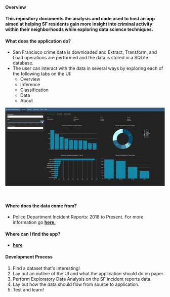 #### **Overview**
#### This repository documents the analysis and code used to host an app aimed at helping SF residents gain more insight into criminal activity within their neighborhoods while exploring data science techniques.

#### **What does the application do?**
- San Francisco crime data is downloaded and Extract, Transform, and Load operations are performed and the data is stored in a SQLite database.
- The user can interact with the data in several ways by exploring each of the following tabs on the UI:
    - Overview
    - Inference
    - Classification
    - Data
    - About

![](misc/pic.png)

<br>

#### **Where does the data come from?**
- Police Department Incident Reports: 2018 to Present. For more information go [**here.**](https://data.sfgov.org/Public-Safety/Police-Department-Incident-Reports-2018-to-Present/wg3w-h783)

#### **Where can I find the app?**
- [**here**](https://cmbirkho.shinyapps.io/sf_application/)

#### **Development Process**
1. Find a dataset that's interesting!
2. Lay out an outline of the UI and what the application should do on paper.
3. Perform Exploratory Data Analysis on the SF incident reports data.
4. Lay out how the data should flow from source to application.
5. Test and learn!